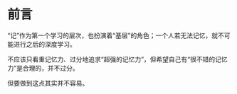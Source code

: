 # 前言

“记”作为第一个学习的层次，也扮演着“基层”的角色；一个人若无法记忆，就不可能进行之后的深度学习。

不应该只看重记忆力、过分地追求“超强的记忆力”，但希望自己有“很不错的记忆力”是合理的，并不过分。

但要做到这点其实并不容易。
